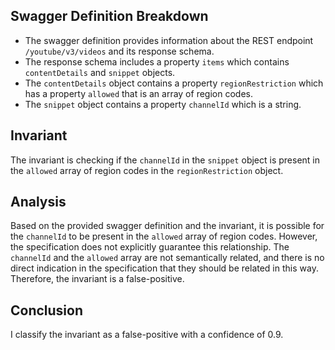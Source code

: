 ## Swagger Definition Breakdown
- The swagger definition provides information about the REST endpoint `/youtube/v3/videos` and its response schema.
- The response schema includes a property `items` which contains `contentDetails` and `snippet` objects.
- The `contentDetails` object contains a property `regionRestriction` which has a property `allowed` that is an array of region codes.
- The `snippet` object contains a property `channelId` which is a string.

## Invariant
The invariant is checking if the `channelId` in the `snippet` object is present in the `allowed` array of region codes in the `regionRestriction` object.

## Analysis
Based on the provided swagger definition and the invariant, it is possible for the `channelId` to be present in the `allowed` array of region codes. However, the specification does not explicitly guarantee this relationship. The `channelId` and the `allowed` array are not semantically related, and there is no direct indication in the specification that they should be related in this way. Therefore, the invariant is a false-positive.

## Conclusion
I classify the invariant as a false-positive with a confidence of 0.9.
